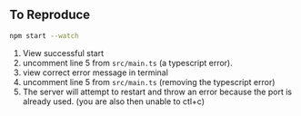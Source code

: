 ## To Reproduce

```bash
npm start --watch
```

1. View successful start
2. uncomment line 5 from `src/main.ts` (a typescript error).
3. view correct error message in terminal
4. uncomment line 5 from `src/main.ts` (removing the typescript error)
5. The server will attempt to restart and throw an error because the port is already used. (you are also then unable to ctl+c)
